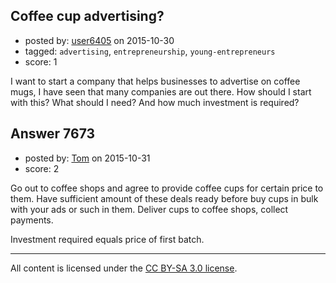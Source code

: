 ## Coffee cup advertising?

- posted by: [user6405](https://stackexchange.com/users/7215911/user6405) on 2015-10-30
- tagged: `advertising`, `entrepreneurship`, `young-entrepreneurs`
- score: 1

I want to start a company that helps businesses to advertise on coffee mugs, I have seen that many companies are out there. How should I start with this? What should I need? And how much investment is required? 


## Answer 7673

- posted by: [Tom](https://stackexchange.com/users/1841165/tom) on 2015-10-31
- score: 2

Go out to coffee shops and agree to provide coffee cups for certain price to them. Have sufficient amount of these deals ready before buy cups in bulk with your ads or such in them. Deliver cups to coffee shops, collect payments. 

Investment required equals price of first batch. 



---

All content is licensed under the [CC BY-SA 3.0 license](https://creativecommons.org/licenses/by-sa/3.0/).
